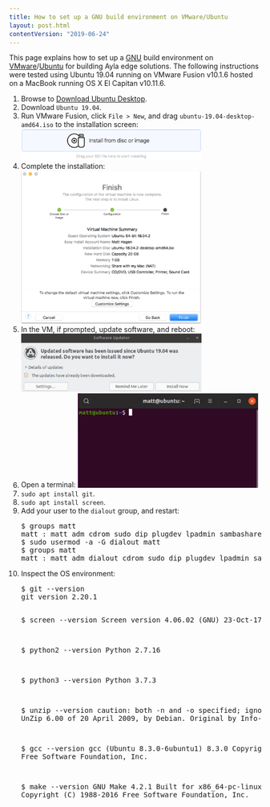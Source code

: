 ```yaml
---
title: How to set up a GNU build environment on VMware/Ubuntu
layout: post.html
contentVersion: "2019-06-24"
---
```


This page explains how to set up a [GNU](https://en.wikipedia.org/wiki/GNU_toolchain) build environment on [VMware](https://en.wikipedia.org/wiki/VMware)/[Ubuntu](https://en.wikipedia.org/wiki/Ubuntu) for building Ayla edge solutions. The following instructions were tested using Ubuntu 19.04 running on VMware Fusion v10.1.6 hosted on a MacBook running OS X El Capitan v10.11.6.

<ol>
<li>Browse to <a href="https://ubuntu.com/download/desktop">Download Ubuntu Desktop</a>.</li>
<li>Download <code>Ubuntu 19.04</code>.</li>
<li>Run VMware Fusion, click <code>File &gt; New</code>, and drag <code>ubuntu-19.04-desktop-amd64.iso</code> to the installation screen:
<img src="install-from-disk.png" width="360">
</li>
<li>Complete the installation:
<img src="complete-installation.png" width="360">
</li>
<li>In the VM, if prompted, update software, and reboot:
<img src="update-software.png" width="360">
</li>
<li>Open a terminal:
<img src="terminal.png" width="360">
</li>
<li><code>sudo apt install git</code>.</li>
<li><code>sudo apt install screen</code>.</li>
<li>Add your user to the <code>dialout</code> group, and restart:
<pre>
$ groups matt
matt : matt adm cdrom sudo dip plugdev lpadmin sambashare
$ sudo usermod -a -G dialout matt
$ groups matt
matt : matt adm dialout cdrom sudo dip plugdev lpadmin sambashare
</pre>
</li>
<li>Inspect the OS environment:
<pre>
$ git --version
git version 2.20.1

$ screen --version
Screen version 4.06.02 (GNU) 23-Oct-17

$ python2 --version
Python 2.7.16

$ python3 --version
Python 3.7.3

$ unzip --version
caution:  both -n and -o specified; ignoring -o
UnZip 6.00 of 20 April 2009, by Debian. Original by Info-ZIP.

$ gcc --version
gcc (Ubuntu 8.3.0-6ubuntu1) 8.3.0
Copyright (C) 2018 Free Software Foundation, Inc.

$ make --version
GNU Make 4.2.1
Built for x86_64-pc-linux-gnu
Copyright (C) 1988-2016 Free Software Foundation, Inc.
</pre>
</li>
</ol>